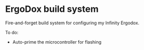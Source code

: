 ErgoDox build system
====================

Fire-and-forget build system for configuring my Infinity Ergodox.

To do:

- Auto-prime the microcontroller for flashing
